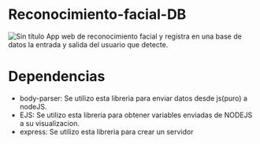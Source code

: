# Reconocimiento-facial-DB
![Sin título](https://github.com/Jostiin/Reconocimiento-facial-DB/assets/63017264/59dd4534-7a52-4f15-a898-128ad82ba9ec)
App web de reconocimiento facial y registra en una base de datos la entrada y salida del usuario que detecte.
# Dependencias
- body-parser: Se utilizo esta libreria para enviar datos desde js(puro) a nodeJS.
- EJS: Se utilizo esta libreria para obtener variables enviadas de NODEJS a su visualizacion.
- express: Se utilizo esta libreria para crear un servidor
